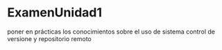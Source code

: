 # ExamenUnidad1
poner en prácticas los conocimientos sobre el uso de sistema control de versione y repositorio remoto
